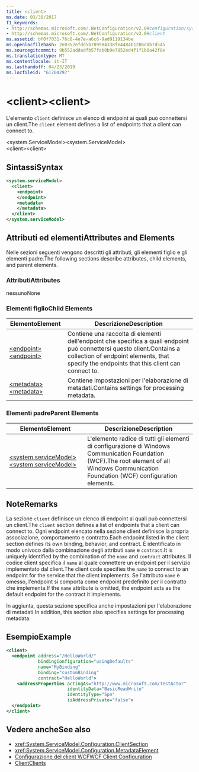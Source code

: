 ```yaml
---
title: <client>
ms.date: 03/30/2017
f1_keywords:
- http://schemas.microsoft.com/.NetConfiguration/v2.0#configuration/system.ServiceModel/client
- http://schemas.microsoft.com/.NetConfiguration/v2.0#client
ms.assetid: bf0f7031-76c8-4e7e-a6c6-9ad9119134be
ms.openlocfilehash: 2e0352efdd5b709984338fe4484b120bddb7d545
ms.sourcegitcommit: 9b552addadfb57fab0b9e7852ed4f1f1b8a42f8e
ms.translationtype: MT
ms.contentlocale: it-IT
ms.lasthandoff: 04/23/2019
ms.locfileid: "61704297"
---
```

# <a name="client"></a><span data-ttu-id="2b7b8-101">\<client></span><span class="sxs-lookup"><span data-stu-id="2b7b8-101">\<client></span></span>
<span data-ttu-id="2b7b8-102">L'elemento `client` definisce un elenco di endpoint ai quali può connettersi un client.</span><span class="sxs-lookup"><span data-stu-id="2b7b8-102">The `client` element defines a list of endpoints that a client can connect to.</span></span>  
  
 <span data-ttu-id="2b7b8-103">\<system.ServiceModel></span><span class="sxs-lookup"><span data-stu-id="2b7b8-103">\<system.ServiceModel></span></span>  
<span data-ttu-id="2b7b8-104">\<client></span><span class="sxs-lookup"><span data-stu-id="2b7b8-104">\<client></span></span>  
  
## <a name="syntax"></a><span data-ttu-id="2b7b8-105">Sintassi</span><span class="sxs-lookup"><span data-stu-id="2b7b8-105">Syntax</span></span>  
  
```xml  
<system.serviceModel>
  <client>
    <endpoint>
    </endpoint>
    <metadata>
    </metadata>
  </client>
</system.serviceModel>
```  
  
## <a name="attributes-and-elements"></a><span data-ttu-id="2b7b8-106">Attributi ed elementi</span><span class="sxs-lookup"><span data-stu-id="2b7b8-106">Attributes and Elements</span></span>  
 <span data-ttu-id="2b7b8-107">Nelle sezioni seguenti vengono descritti gli attributi, gli elementi figlio e gli elementi padre.</span><span class="sxs-lookup"><span data-stu-id="2b7b8-107">The following sections describe attributes, child elements, and parent elements.</span></span>  
  
### <a name="attributes"></a><span data-ttu-id="2b7b8-108">Attributi</span><span class="sxs-lookup"><span data-stu-id="2b7b8-108">Attributes</span></span>  
 <span data-ttu-id="2b7b8-109">nessuno</span><span class="sxs-lookup"><span data-stu-id="2b7b8-109">None</span></span>  
  
### <a name="child-elements"></a><span data-ttu-id="2b7b8-110">Elementi figlio</span><span class="sxs-lookup"><span data-stu-id="2b7b8-110">Child Elements</span></span>  
  
|<span data-ttu-id="2b7b8-111">Elemento</span><span class="sxs-lookup"><span data-stu-id="2b7b8-111">Element</span></span>|<span data-ttu-id="2b7b8-112">Descrizione</span><span class="sxs-lookup"><span data-stu-id="2b7b8-112">Description</span></span>|  
|-------------|-----------------|  
|[<span data-ttu-id="2b7b8-113">\<endpoint></span><span class="sxs-lookup"><span data-stu-id="2b7b8-113">\<endpoint></span></span>](../../../../../docs/framework/configure-apps/file-schema/wcf/endpoint-of-client.md)|<span data-ttu-id="2b7b8-114">Contiene una raccolta di elementi dell'endpoint che specifica a quali endpoint può connettersi questo client.</span><span class="sxs-lookup"><span data-stu-id="2b7b8-114">Contains a collection of endpoint elements, that specify the endpoints that this client can connect to.</span></span>|  
|[<span data-ttu-id="2b7b8-115">\<metadata></span><span class="sxs-lookup"><span data-stu-id="2b7b8-115">\<metadata></span></span>](../../../../../docs/framework/configure-apps/file-schema/wcf/metadata.md)|<span data-ttu-id="2b7b8-116">Contiene impostazioni per l'elaborazione di metadati.</span><span class="sxs-lookup"><span data-stu-id="2b7b8-116">Contains settings for processing metadata.</span></span>|  
  
### <a name="parent-elements"></a><span data-ttu-id="2b7b8-117">Elementi padre</span><span class="sxs-lookup"><span data-stu-id="2b7b8-117">Parent Elements</span></span>  
  
|<span data-ttu-id="2b7b8-118">Elemento</span><span class="sxs-lookup"><span data-stu-id="2b7b8-118">Element</span></span>|<span data-ttu-id="2b7b8-119">Descrizione</span><span class="sxs-lookup"><span data-stu-id="2b7b8-119">Description</span></span>|  
|-------------|-----------------|  
|[<span data-ttu-id="2b7b8-120">\<system.serviceModel></span><span class="sxs-lookup"><span data-stu-id="2b7b8-120">\<system.serviceModel></span></span>](../../../../../docs/framework/configure-apps/file-schema/wcf/system-servicemodel.md)|<span data-ttu-id="2b7b8-121">L'elemento radice di tutti gli elementi di configurazione di Windows Communication Foundation (WCF).</span><span class="sxs-lookup"><span data-stu-id="2b7b8-121">The root element of all Windows Communication Foundation (WCF) configuration elements.</span></span>|  
  
## <a name="remarks"></a><span data-ttu-id="2b7b8-122">Note</span><span class="sxs-lookup"><span data-stu-id="2b7b8-122">Remarks</span></span>  
 <span data-ttu-id="2b7b8-123">La sezione `client` definisce un elenco di endpoint ai quali può connettersi un client.</span><span class="sxs-lookup"><span data-stu-id="2b7b8-123">The `client` section defines a list of endpoints that a client can connect to.</span></span> <span data-ttu-id="2b7b8-124">Ogni endpoint elencato nella sezione client definisce la propria associazione, comportamento e contratto.</span><span class="sxs-lookup"><span data-stu-id="2b7b8-124">Each endpoint listed in the client section defines its own binding, behavior, and contract.</span></span> <span data-ttu-id="2b7b8-125">È identificato in modo univoco dalla combinazione degli attributi `name` e `contract`.</span><span class="sxs-lookup"><span data-stu-id="2b7b8-125">It is uniquely identified by the combination of the `name` and `contract` attributes.</span></span> <span data-ttu-id="2b7b8-126">Il codice client specifica il `name` al quale connettere un endpoint per il servizio implementato dal client.</span><span class="sxs-lookup"><span data-stu-id="2b7b8-126">The client code specifies the `name` to connect to an endpoint for the service that the client implements.</span></span> <span data-ttu-id="2b7b8-127">Se l'attributo `name` è omesso, l'endpoint si comporta come endpoint predefinito per il contratto che implementa.</span><span class="sxs-lookup"><span data-stu-id="2b7b8-127">If the `name` attribute is omitted, the endpoint acts as the default endpoint for the contract it implements.</span></span>  
  
 <span data-ttu-id="2b7b8-128">In aggiunta, questa sezione specifica anche impostazioni per l'elaborazione di metadati.</span><span class="sxs-lookup"><span data-stu-id="2b7b8-128">In addition, this section also specifies settings for processing metadata.</span></span>  
  
## <a name="example"></a><span data-ttu-id="2b7b8-129">Esempio</span><span class="sxs-lookup"><span data-stu-id="2b7b8-129">Example</span></span>  
  
```xml  
<client>
  <endpoint address="/HelloWorld/"
            bindingConfiguration="usingDefaults"
            name="MyBinding"
            binding="customBinding"
            contract="HelloWorld">
    <addressProperties actingAs="http://www.microsoft.com/TestActor"
                       identityData="BasicReadWrite"
                       identityType="Spn"
                       isAddressPrivate="false">
  </endpoint>
</client>
```  
  
## <a name="see-also"></a><span data-ttu-id="2b7b8-130">Vedere anche</span><span class="sxs-lookup"><span data-stu-id="2b7b8-130">See also</span></span>

- <xref:System.ServiceModel.Configuration.ClientSection>
- <xref:System.ServiceModel.Configuration.MetadataElement>
- [<span data-ttu-id="2b7b8-131">Configurazione del client WCF</span><span class="sxs-lookup"><span data-stu-id="2b7b8-131">WCF Client Configuration</span></span>](../../../../../docs/framework/wcf/feature-details/client-configuration.md)
- [<span data-ttu-id="2b7b8-132">Client</span><span class="sxs-lookup"><span data-stu-id="2b7b8-132">Clients</span></span>](../../../../../docs/framework/wcf/feature-details/clients.md)
